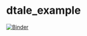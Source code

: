 # dtale_example
[![Binder](https://mybinder.org/badge_logo.svg)](https://mybinder.org/v2/gh/OldCats/dtale_example/main)
